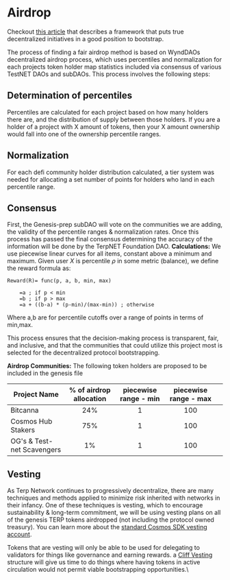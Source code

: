# Airdrop 
Checkout [this article](https://akash.network/blog/a-founders-guide-to-the-secs-safe-harbor-proposal-for-utility-tokens/) that describes a framework that puts true decentralized initiatives in a good position to bootstrap. 

The process of finding a fair airdrop method is based on WyndDAOs decentralized airdrop process, which uses percentiles and normalization for each projects token holder map statistics included via consensus of various TestNET DAOs and subDAOs. This process involves the following steps:

## Determination of percentiles
Percentiles are calculated for each project based on how many holders there are, and the distribution of supply between those holders. If you are a holder of a project with X amount of tokens, then your X amount ownership would fall into one of the ownership percentile ranges. 

## Normalization 
For each defi community holder distribution calculated, a tier system was needed for allocating a set number of points for holders who land in each percentile range.

## Consensus
First, the Genesis-prep subDAO will vote on the communities we are adding, the validity of the percentile ranges & normalization rates. Once this process has passed the final consensus determining the accuracy of the information will be done by the TerpNET Foundation DAO. 
**Calculations:**
We use piecewise linear curves for all items, constant above a minimum and maximum.
Given user $X$ is percentile $\rho$ in some metric (balance), we define the reward formula as:
```
Reward(R)= func(p, a, b, min, max)

    =a ; if p < min
    =b ; if p > max 
    =a + ((b-a) * (p-min)/(max-min)) ; otherwise 
```
Where a,b are for percentile cutoffs over a range of points in terms of min,max.

This process ensures that the decision-making process is transparent, fair, and inclusive, and that the communities that could utilize this project most is selected for the decentralized protocol bootstrapping.

**Airdrop Communities:**
The following token holders are proposed to be included in the genesis file


| Project Name  |  % of airdrop allocation  | piecewise range - min | piecewise range - max |   |
|---------|:----------------:|:------:|:-----------:|---|
| Bitcanna                       | 24%     | 1   |  100  |   
| Cosmos Hub Stakers             | 75%     | 1   |  100  | 
| OG's & Test-net Scavengers     | 1%      | 1   |  100  | 


## Vesting 
As Terp Network continues to progressively decentralize, there are many techniques and methods applied to minimize risk inherited with networks in their infancy. One of these techniques is vesting, which to encourage sustainability & long-term commitment, we will be using vesting plans on all of the genesis TERP tokens airdropped (not including the protocol owned treasury). You can learn more about the [standard Cosmos SDK vesting account](https://docs.cosmos.network/main/modules/auth/vesting). 

Tokens that are vesting will only be able to be used for delegating to validators for things like governance and earning rewards. a [Cliff Vesting](https://legalnodes.com/article/unpaid-token-distribution) structure will give us time to do things where having tokens in active circulation would not permit viable bootstrapping opportunities.\

